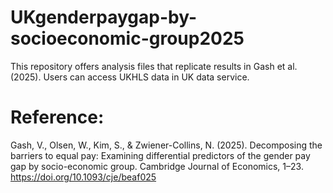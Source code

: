 # UKgenderpaygap-by-socioeconomic-group2025

This repository offers analysis files that replicate results in Gash et al. (2025). Users can access UKHLS data in UK data service.

# Reference:
Gash, V., Olsen, W., Kim, S., & Zwiener-Collins, N. (2025). Decomposing the barriers to equal pay: Examining differential predictors of the gender pay gap by socio-economic group. Cambridge Journal of Economics, 1–23. https://doi.org/10.1093/cje/beaf025